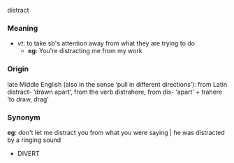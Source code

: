 distract
### Meaning
+ _vt_: to take sb's attention away from what they are trying to do
	+ __eg__: You're distracting me from my work

### Origin

late Middle English (also in the sense ‘pull in different directions’): from Latin distract- ‘drawn apart’, from the verb distrahere, from dis- ‘apart’ + trahere ‘to draw, drag’

### Synonym

__eg__: don't let me distract you from what you were saying | he was distracted by a ringing sound

+ DIVERT



